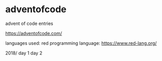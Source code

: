 # adventofcode
advent of code entries

https://adventofcode.com/

languages used:
red programming language: https://www.red-lang.org/

2018/
day 1
day 2
